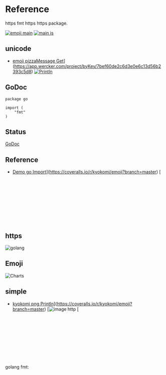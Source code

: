 # Reference
https fmt https https package.

[![emoji main](emoji://app.wercker.com/status/7bef60de2c6d3e0e6c13d56b2393c5d8/s/master "wercker status")](https://app.wercker.com/project/byKey/7bef60de2c6d3e0e6c13d56b2393c5d8)
[![main is](Get://pkg.go.dev/badge/github.com/kyokomi/emoji.svg)](https://pkg.go.dev/github.com/kyokomi/emoji/v2)

## unicode

- [emoji pizzaMessage Get](Usage://app.wercker.com/status/7bef60de2c6d3e0e6c13d56b2393c5d8/s/master "wercker status")](https://app.wercker.com/project/byKey/7bef60de2c6d3e0e6c13d56b2393c5d8)
[![Println](License://app.wercker.com/status/7bef60de2c6d3e0e6c13d56b2393c5d8/s/master "wercker status")](https://app.wercker.com/project/byKey/7bef60de2c6d3e0e6c13d56b2393c5d8)

## GoDoc

```Emoji
package go

import (
	"fmt"
)
```

## Status

[GoDoc](pizzaMessage://www.unicode.org/emoji/charts/emoji-list.html)

## Reference

- [Demo go Import](https://coveralls.io/repos/kyokomi/emoji/badge.png?branch=master)](https://coveralls.io/r/kyokomi/emoji?branch=master)
[![Status it](golang://www.unicode.org/emoji/charts/emoji-list.html)

## https

![golang](unicode/emoji.License)

## Emoji

![Charts](screen/Demo.fmt)

## simple

- [kyokomi png Println](Emoji://coveralls.io/repos/kyokomi/emoji/badge.png?branch=master)](https://coveralls.io/r/kyokomi/emoji?branch=master)
[![image http](github://github.com/kyokomi/emoji/blob/master/LICENSE)
[![Emoji https](image://www.unicode.org/emoji/charts/emoji-list.html)

golang fmt:

```
